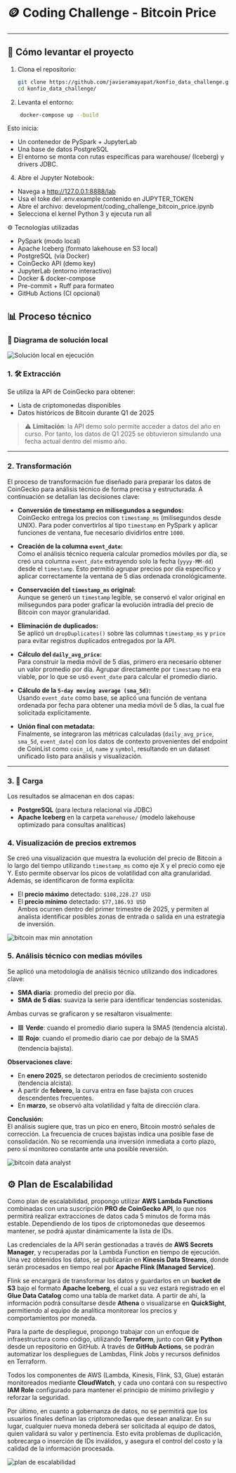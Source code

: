 # 🪙 Coding Challenge - Bitcoin Price
---

## 🚀 Cómo levantar el proyecto

1. Clona el repositorio:
   ```bash
   git clone https://github.com/javieramayapat/konfio_data_challenge.git
   cd konfio_data_challenge/
   ```

2. Levanta el entorno:
```bash
    docker-compose up --build
```

Esto inicia:
- Un contenedor de PySpark + JupyterLab
- Una base de datos PostgreSQL
- El entorno se monta con rutas específicas para warehouse/ (Iceberg) y drivers JDBC.

4. Abre el Jupyter Notebook:

- Navega a http://127.0.0.1:8888/lab
- Usa el toke del .env.example contenido en JUPYTER_TOKEN
- Abre el archivo: development/coding_challenge_bitcoin_price.ipynb
- Selecciona el kernel Python 3 y ejecuta run all

⚙️ Tecnologías utilizadas
- PySpark (modo local)
- Apache Iceberg (formato lakehouse en S3 local)
- PostgreSQL (vía Docker)
- CoinGecko API (demo key)
- JupyterLab (entorno interactivo)
- Docker & docker-compose
- Pre-commit + Ruff para formateo
- GitHub Actions (CI opcional)

## 📊 Proceso técnico

### 🔧 Diagrama de solución local

![Solución local en ejecución](./images/Coding-Challenge-Bitcoin-Price-local-solution.png)

### 1. 🛠️ Extracción

Se utiliza la API de CoinGecko para obtener:

- Lista de criptomonedas disponibles
- Datos históricos de Bitcoin durante Q1 de 2025

> ⚠️ **Limitación**: la API demo solo permite acceder a datos del año en curso. Por tanto, los datos de Q1 2025 se obtuvieron simulando una fecha actual dentro del mismo año.

---

### 2. Transformación

El proceso de transformación fue diseñado para preparar los datos de CoinGecko para análisis técnico de forma precisa y estructurada. A continuación se detallan las decisiones clave:

- **Conversión de timestamp en milisegundos a segundos:**  
  CoinGecko entrega los precios con `timestamp_ms` (milisegundos desde UNIX). Para poder convertirlos al tipo `timestamp` en PySpark y aplicar funciones de ventana, fue necesario dividirlos entre `1000`.

- **Creación de la columna `event_date`:**  
  Como el análisis técnico requería calcular promedios móviles por día, se creó una columna `event_date` extrayendo solo la fecha (`yyyy-MM-dd`) desde el `timestamp`. Esto permitió agrupar precios por día específico y aplicar correctamente la ventana de 5 días ordenada cronológicamente.

- **Conservación del `timestamp_ms` original:**  
  Aunque se generó un `timestamp` legible, se conservó el valor original en milisegundos para poder graficar la evolución intradía del precio de Bitcoin con mayor granularidad.

- **Eliminación de duplicados:**  
  Se aplicó un `dropDuplicates()` sobre las columnas `timestamp_ms` y `price` para evitar registros duplicados entregados por la API.

- **Cálculo del `daily_avg_price`:**  
  Para construir la media móvil de 5 días, primero era necesario obtener un valor promedio por día. Agrupar directamente por `timestamp` no era viable, por lo que se usó `event_date` para calcular el promedio diario.

- **Cálculo de la `5-day moving average (sma_5d)`:**  
  Usando `event_date` como base, se aplicó una función de ventana ordenada por fecha para obtener una media móvil de 5 días, la cual fue solicitada explícitamente.

- **Unión final con metadata:**  
  Finalmente, se integraron las métricas calculadas (`daily_avg_price`, `sma_5d`, `event_date`) con los datos de contexto provenientes del endpoint de CoinList como `coin_id`, `name` y `symbol`, resultando en un dataset unificado listo para análisis y visualización.

---

### 3. 💾 Carga

Los resultados se almacenan en dos capas:

- **PostgreSQL** (para lectura relacional vía JDBC)
- **Apache Iceberg** en la carpeta `warehouse/` (modelo lakehouse optimizado para consultas analíticas)


### 4. Visualización de precios extremos

Se creó una visualización que muestra la evolución del precio de Bitcoin a lo largo del tiempo utilizando `timestamp_ms` como eje X y el precio como eje Y. Esto permite observar los picos de volatilidad con alta granularidad.  
Además, se identificaron de forma explícita:
- El **precio máximo** detectado: `$108,228.27 USD`
- El **precio mínimo** detectado: `$77,186.93 USD`  
Ambos ocurren dentro del primer trimestre de 2025, y permiten al analista identificar posibles zonas de entrada o salida en una estrategia de inversión.

![bitcoin max min annotation](./images/bitcoin_max_min_annotation.png)

### 5. Análisis técnico con medias móviles

Se aplicó una metodología de análisis técnico utilizando dos indicadores clave:

- **SMA diaria**: promedio del precio por día.
- **SMA de 5 días**: suaviza la serie para identificar tendencias sostenidas.

Ambas curvas se graficaron y se resaltaron visualmente:
- 🟩 **Verde**: cuando el promedio diario supera la SMA5 (tendencia alcista).
- 🟥 **Rojo**: cuando el promedio diario cae por debajo de la SMA5 (tendencia bajista).

**Observaciones clave:**
- En **enero 2025**, se detectaron periodos de crecimiento sostenido (tendencia alcista).
- A partir de **febrero**, la curva entra en fase bajista con cruces descendentes frecuentes.
- En **marzo**, se observó alta volatilidad y falta de dirección clara.

**Conclusión:**  
El análisis sugiere que, tras un pico en enero, Bitcoin mostró señales de corrección. La frecuencia de cruces bajistas indica una posible fase de consolidación. No se recomienda una inversión inmediata a corto plazo, pero sí monitoreo constante ante una posible reversión.

![bitcoin data analyst](./images/bitcoin_data_analyst.png)


## ⚙️ Plan de Escalabilidad

Como plan de escalabilidad, propongo utilizar **AWS Lambda Functions** combinadas con una suscripción **PRO de CoinGecko API**, lo que nos permitirá realizar extracciones de datos cada 5 minutos de forma más estable. Dependiendo de los tipos de criptomonedas que deseemos mantener, se podrá ajustar dinámicamente la lista de IDs.

Las credenciales de la API serán gestionadas a través de **AWS Secrets Manager**, y recuperadas por la Lambda Function en tiempo de ejecución. Una vez obtenidos los datos, se publicarán en **Kinesis Data Streams**, donde serán procesados en tiempo real por **Apache Flink (Managed Service)**.

Flink se encargará de transformar los datos y guardarlos en un **bucket de S3** bajo el formato **Apache Iceberg**, el cual a su vez estará registrado en el **Glue Data Catalog** como una tabla de market data. A partir de ahí, la información podrá consultarse desde **Athena** o visualizarse en **QuickSight**, permitiendo al equipo de analítica monitorear los precios y comportamientos por moneda.

Para la parte de despliegue, propongo trabajar con un enfoque de infraestructura como código, utilizando **Terraform**, junto con **Git y Python** desde un repositorio en GitHub. A través de **GitHub Actions**, se podrán automatizar los despliegues de Lambdas, Flink Jobs y recursos definidos en Terraform.

Todos los componentes de AWS (Lambda, Kinesis, Flink, S3, Glue) estarán monitoreados mediante **CloudWatch**, y cada uno contará con su respectivo **IAM Role** configurado para mantener el principio de mínimo privilegio y reforzar la seguridad.

Por último, en cuanto a gobernanza de datos, no se permitirá que los usuarios finales definan las criptomonedas que desean analizar. En su lugar, cualquier nueva moneda deberá ser solicitada al equipo de datos, quien validará su valor y pertinencia. Esto evita problemas de duplicación, sobrecarga o inserción de IDs inválidos, y asegura el control del costo y la calidad de la información procesada.

![plan de escalabilidad](./images/coding-challenge-bitcoin-price-scalability-plan.png)